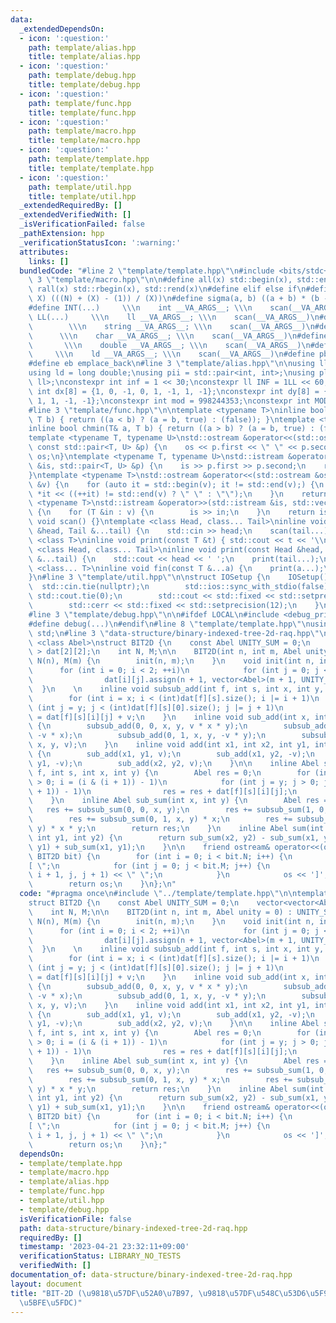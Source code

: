 ```yaml
---
data:
  _extendedDependsOn:
  - icon: ':question:'
    path: template/alias.hpp
    title: template/alias.hpp
  - icon: ':question:'
    path: template/debug.hpp
    title: template/debug.hpp
  - icon: ':question:'
    path: template/func.hpp
    title: template/func.hpp
  - icon: ':question:'
    path: template/macro.hpp
    title: template/macro.hpp
  - icon: ':question:'
    path: template/template.hpp
    title: template/template.hpp
  - icon: ':question:'
    path: template/util.hpp
    title: template/util.hpp
  _extendedRequiredBy: []
  _extendedVerifiedWith: []
  _isVerificationFailed: false
  _pathExtension: hpp
  _verificationStatusIcon: ':warning:'
  attributes:
    links: []
  bundledCode: "#line 2 \"template/template.hpp\"\n#include <bits/stdc++.h>\n#line\
    \ 3 \"template/macro.hpp\"\n\n#define all(x) std::begin(x), std::end(x)\n#define\
    \ rall(x) std::rbegin(x), std::rend(x)\n#define elif else if\n#define updiv(N,\
    \ X) (((N) + (X) - (1)) / (X))\n#define sigma(a, b) ((a + b) * (b - a + 1) / 2)\n\
    #define INT(...)     \\\n    int __VA_ARGS__; \\\n    scan(__VA_ARGS__)\n#define\
    \ LL(...)     \\\n    ll __VA_ARGS__; \\\n    scan(__VA_ARGS__)\n#define STR(...)\
    \        \\\n    string __VA_ARGS__; \\\n    scan(__VA_ARGS__)\n#define CHR(...)\
    \      \\\n    char __VA_ARGS__; \\\n    scan(__VA_ARGS__)\n#define DOU(...) \
    \       \\\n    double __VA_ARGS__; \\\n    scan(__VA_ARGS__)\n#define LD(...)\
    \     \\\n    ld __VA_ARGS__; \\\n    scan(__VA_ARGS__)\n#define pb push_back\n\
    #define eb emplace_back\n#line 3 \"template/alias.hpp\"\n\nusing ll = long long;\n\
    using ld = long double;\nusing pii = std::pair<int, int>;\nusing pll = std::pair<ll,\
    \ ll>;\nconstexpr int inf = 1 << 30;\nconstexpr ll INF = 1LL << 60;\nconstexpr\
    \ int dx[8] = {1, 0, -1, 0, 1, -1, 1, -1};\nconstexpr int dy[8] = {0, 1, 0, -1,\
    \ 1, 1, -1, -1};\nconstexpr int mod = 998244353;\nconstexpr int MOD = 1e9 + 7;\n\
    #line 3 \"template/func.hpp\"\n\ntemplate <typename T>\ninline bool chmax(T& a,\
    \ T b) { return ((a < b) ? (a = b, true) : (false)); }\ntemplate <typename T>\n\
    inline bool chmin(T& a, T b) { return ((a > b) ? (a = b, true) : (false)); }\n\
    template <typename T, typename U>\nstd::ostream &operator<<(std::ostream &os,\
    \ const std::pair<T, U> &p) {\n    os << p.first << \" \" << p.second;\n    return\
    \ os;\n}\ntemplate <typename T, typename U>\nstd::istream &operator>>(std::istream\
    \ &is, std::pair<T, U> &p) {\n    is >> p.first >> p.second;\n    return is;\n\
    }\ntemplate <typename T>\nstd::ostream &operator<<(std::ostream &os, const std::vector<T>\
    \ &v) {\n    for (auto it = std::begin(v); it != std::end(v);) {\n        os <<\
    \ *it << ((++it) != std::end(v) ? \" \" : \"\");\n    }\n    return os;\n}\ntemplate\
    \ <typename T>\nstd::istream &operator>>(std::istream &is, std::vector<T> &v)\
    \ {\n    for (T &in : v) {\n        is >> in;\n    }\n    return is;\n}\ninline\
    \ void scan() {}\ntemplate <class Head, class... Tail>\ninline void scan(Head\
    \ &head, Tail &...tail) {\n    std::cin >> head;\n    scan(tail...);\n}\ntemplate\
    \ <class T>\ninline void print(const T &t) { std::cout << t << '\\n'; }\ntemplate\
    \ <class Head, class... Tail>\ninline void print(const Head &head, const Tail\
    \ &...tail) {\n    std::cout << head << ' ';\n    print(tail...);\n}\ntemplate\
    \ <class... T>\ninline void fin(const T &...a) {\n    print(a...);\n    exit(0);\n\
    }\n#line 3 \"template/util.hpp\"\n\nstruct IOSetup {\n    IOSetup() {\n      \
    \  std::cin.tie(nullptr);\n        std::ios::sync_with_stdio(false);\n       \
    \ std::cout.tie(0);\n        std::cout << std::fixed << std::setprecision(12);\n\
    \        std::cerr << std::fixed << std::setprecision(12);\n    }\n} IOSetup;\n\
    #line 3 \"template/debug.hpp\"\n\n#ifdef LOCAL\n#include <debug_print.hpp>\n#else\n\
    #define debug(...)\n#endif\n#line 8 \"template/template.hpp\"\nusing namespace\
    \ std;\n#line 3 \"data-structure/binary-indexed-tree-2d-raq.hpp\"\n\ntemplate\
    \ <class Abel>\nstruct BIT2D {\n    const Abel UNITY_SUM = 0;\n    vector<vector<Abel>\
    \ > dat[2][2];\n    int N, M;\n\n    BIT2D(int n, int m, Abel unity = 0) : UNITY_SUM(unity),\
    \ N(n), M(m) {\n        init(n, m);\n    }\n    void init(int n, int m) {\n  \
    \      for (int i = 0; i < 2; ++i)\n            for (int j = 0; j < 2; ++j)\n\
    \                dat[i][j].assign(n + 1, vector<Abel>(m + 1, UNITY_SUM));\n  \
    \  }\n    \n    inline void subsub_add(int f, int s, int x, int y, Abel v) {\n\
    \        for (int i = x; i < (int)dat[f][s].size(); i |= i + 1)\n            for\
    \ (int j = y; j < (int)dat[f][s][0].size(); j |= j + 1)\n                dat[f][s][i][j]\
    \ = dat[f][s][i][j] + v;\n    }\n    inline void sub_add(int x, int y, Abel v)\
    \ {\n        subsub_add(0, 0, x, y, v * x * y);\n        subsub_add(1, 0, x, y,\
    \ -v * x);\n        subsub_add(0, 1, x, y, -v * y);\n        subsub_add(1, 1,\
    \ x, y, v);\n    }\n    inline void add(int x1, int x2, int y1, int y2, Abel v)\
    \ {\n        sub_add(x1, y1, v);\n        sub_add(x1, y2, -v);\n        sub_add(x2,\
    \ y1, -v);\n        sub_add(x2, y2, v);\n    }\n\n    inline Abel subsub_sum(int\
    \ f, int s, int x, int y) {\n        Abel res = 0;\n        for (int i = x; i\
    \ > 0; i = (i & (i + 1)) - 1)\n            for (int j = y; j > 0; j = (j & (j\
    \ + 1)) - 1)\n                res = res + dat[f][s][i][j];\n        return res;\n\
    \    }\n    inline Abel sub_sum(int x, int y) {\n        Abel res = 0;\n     \
    \   res += subsub_sum(0, 0, x, y);\n        res += subsub_sum(1, 0, x, y) * y;\n\
    \        res += subsub_sum(0, 1, x, y) * x;\n        res += subsub_sum(1, 1, x,\
    \ y) * x * y;\n        return res;\n    }\n    inline Abel sum(int x1, int x2,\
    \ int y1, int y2) {\n        return sub_sum(x2, y2) - sub_sum(x1, y2) - sub_sum(x2,\
    \ y1) + sub_sum(x1, y1);\n    }\n\n    friend ostream& operator<<(ostream& os,\
    \ BIT2D bit) {\n        for (int i = 0; i < bit.N; i++) {\n            os << \"\
    [ \";\n            for (int j = 0; j < bit.M; j++) {\n                os << bit.sum(i,\
    \ i + 1, j, j + 1) << \" \";\n            }\n            os << ']';\n        }\n\
    \        return os;\n    }\n};\n"
  code: "#pragma once\n#include \"../template/template.hpp\"\n\ntemplate <class Abel>\n\
    struct BIT2D {\n    const Abel UNITY_SUM = 0;\n    vector<vector<Abel> > dat[2][2];\n\
    \    int N, M;\n\n    BIT2D(int n, int m, Abel unity = 0) : UNITY_SUM(unity),\
    \ N(n), M(m) {\n        init(n, m);\n    }\n    void init(int n, int m) {\n  \
    \      for (int i = 0; i < 2; ++i)\n            for (int j = 0; j < 2; ++j)\n\
    \                dat[i][j].assign(n + 1, vector<Abel>(m + 1, UNITY_SUM));\n  \
    \  }\n    \n    inline void subsub_add(int f, int s, int x, int y, Abel v) {\n\
    \        for (int i = x; i < (int)dat[f][s].size(); i |= i + 1)\n            for\
    \ (int j = y; j < (int)dat[f][s][0].size(); j |= j + 1)\n                dat[f][s][i][j]\
    \ = dat[f][s][i][j] + v;\n    }\n    inline void sub_add(int x, int y, Abel v)\
    \ {\n        subsub_add(0, 0, x, y, v * x * y);\n        subsub_add(1, 0, x, y,\
    \ -v * x);\n        subsub_add(0, 1, x, y, -v * y);\n        subsub_add(1, 1,\
    \ x, y, v);\n    }\n    inline void add(int x1, int x2, int y1, int y2, Abel v)\
    \ {\n        sub_add(x1, y1, v);\n        sub_add(x1, y2, -v);\n        sub_add(x2,\
    \ y1, -v);\n        sub_add(x2, y2, v);\n    }\n\n    inline Abel subsub_sum(int\
    \ f, int s, int x, int y) {\n        Abel res = 0;\n        for (int i = x; i\
    \ > 0; i = (i & (i + 1)) - 1)\n            for (int j = y; j > 0; j = (j & (j\
    \ + 1)) - 1)\n                res = res + dat[f][s][i][j];\n        return res;\n\
    \    }\n    inline Abel sub_sum(int x, int y) {\n        Abel res = 0;\n     \
    \   res += subsub_sum(0, 0, x, y);\n        res += subsub_sum(1, 0, x, y) * y;\n\
    \        res += subsub_sum(0, 1, x, y) * x;\n        res += subsub_sum(1, 1, x,\
    \ y) * x * y;\n        return res;\n    }\n    inline Abel sum(int x1, int x2,\
    \ int y1, int y2) {\n        return sub_sum(x2, y2) - sub_sum(x1, y2) - sub_sum(x2,\
    \ y1) + sub_sum(x1, y1);\n    }\n\n    friend ostream& operator<<(ostream& os,\
    \ BIT2D bit) {\n        for (int i = 0; i < bit.N; i++) {\n            os << \"\
    [ \";\n            for (int j = 0; j < bit.M; j++) {\n                os << bit.sum(i,\
    \ i + 1, j, j + 1) << \" \";\n            }\n            os << ']';\n        }\n\
    \        return os;\n    }\n};"
  dependsOn:
  - template/template.hpp
  - template/macro.hpp
  - template/alias.hpp
  - template/func.hpp
  - template/util.hpp
  - template/debug.hpp
  isVerificationFile: false
  path: data-structure/binary-indexed-tree-2d-raq.hpp
  requiredBy: []
  timestamp: '2023-04-21 23:32:11+09:00'
  verificationStatus: LIBRARY_NO_TESTS
  verifiedWith: []
documentation_of: data-structure/binary-indexed-tree-2d-raq.hpp
layout: document
title: "BIT-2D (\u9818\u57DF\u52A0\u7B97, \u9818\u57DF\u548C\u53D6\u5F97\u306B\u4E21\
  \u5BFE\u5FDC)"
---
```

